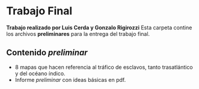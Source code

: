 # Trabajo Final
**Trabajo realizado por Luis Cerda y Gonzalo Rigirozzi**
Esta carpeta contine los archivos **preliminares** para la entrega del trabajo final.


## Contenido *preliminar*

* 8 mapas que hacen referencia al tráfico de esclavos, tanto trasatlántico y del océano índico.
* Informe *preliminar* con ideas básicas en pdf.
